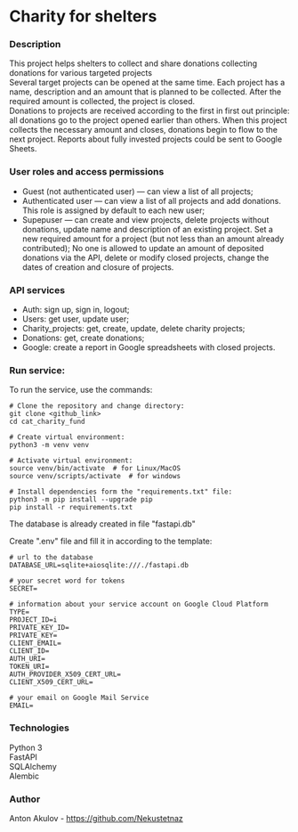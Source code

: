 # Charity for shelters

### Description
This project helps shelters to collect and share donations collecting donations for various targeted projects <br>
Several target projects can be opened at the same time. Each project has a name, description and an amount that is planned to be collected. After the required amount is collected, the project is closed. <br>
Donations to projects are received according to the first in first out principle: all donations go to the project opened earlier than others. When this project collects the necessary amount and closes, donations begin to flow to the next project.
Reports about fully invested projects could be sent to Google Sheets. 

### User roles and access permissions
- Guest (not authenticated user) — can view a list of all projects;
- Authenticated user — can view a list of all projects and add donations. This role is assigned by default to each new user;
- Supepuser — can create and view projects, delete projects without donations, update name and description of an existing project. Set a new required amount for a project (but not less than an amount already contributed);
No one is allowed to update an amount of deposited donations via the API, delete or modify closed projects, change the dates of creation and closure of projects.

### API services
- Auth: sign up, sign in, logout;
- Users: get user, update user;
- Charity_projects: get, create, update, delete charity projects;
- Donations: get, create donations;
- Google: create a report in Google spreadsheets with closed projects. 

### Run service:
To run the service, use the commands:
```
# Clone the repository and change directory:
git clone <github_link>
cd cat_charity_fund

# Create virtual environment:
python3 -m venv venv

# Activate virtual environment:
source venv/bin/activate  # for Linux/MacOS
source venv/scripts/activate  # for windows

# Install dependencies form the "requirements.txt" file:
python3 -m pip install --upgrade pip
pip install -r requirements.txt
```

The database is already created in file "fastapi.db"

Create ".env" file and fill it in according to the template:
```
# url to the database
DATABASE_URL=sqlite+aiosqlite:///./fastapi.db

# your secret word for tokens
SECRET=

# information about your service account on Google Cloud Platform
TYPE=
PROJECT_ID=i
PRIVATE_KEY_ID=
PRIVATE_KEY=
CLIENT_EMAIL=
CLIENT_ID=
AUTH_URI=
TOKEN_URI=
AUTH_PROVIDER_X509_CERT_URL=
CLIENT_X509_CERT_URL=

# your email on Google Mail Service
EMAIL=
```

### Technologies
Python 3 <br>
FastAPI <br>
SQLAlchemy <br>
Alembic

### Author
Anton Akulov - https://github.com/Nekustetnaz
